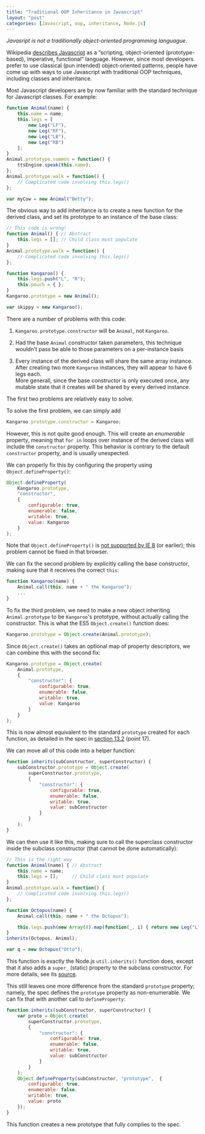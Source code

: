 ```yaml
---
title: "Traditional OOP Inheritance in Javascript"
layout: "post"
categories: [Javascript, oop, inheritance, Node.js]
---
```


_Javasript is not a traditionally object-oriented programming languague_.

Wikipedia [describes Javascript](http://en.wikipedia.org/wiki/Javascript) as a &rdquo;scripting, object-oriented (prototype-based), imperative, functional&ldquo; language.  However, since most developers prefer to use classical (pun intended) object-oriented patterns, people have come up with ways to use Javascript with traditional OOP techniques, including classes and inheritance.

Most Javascript developers are by now familiar with the standard technique for Javascript classes.  For example:

```js
function Animal(name) {
	this.name = name;
	this.legs = [
		new Leg("LF"),
		new Leg("RF"),
		new Leg("LB"),
		new Leg("RB")
	];
}
Animal.prototype.summon = function() {
	ttsEngine.speak(this.name);
};
Animal.prototype.walk = function() {
	// Complicated code involving this.legs()
};

var myCow = new Animal("Betty");
```

The obvious way to add inheritance is to create a new function for the derived class, and set its prototype to an instance of the base class:

```js
// This code is wrong!
function Animal() {	// Abstract
	this.legs = [];	// Child class must populate
}
Animal.prototype.walk = function() {
	// Complicated code involving this.legs()
};

function Kangaroo() {
	this.legs.push("L", "R");
	this.pouch = { };
}
Kangaroo.prototype = new Animal();

var skippy = new Kangaroo();
```

There are a number of problems with this code:

 1. `Kangaroo.prototype.constructor` will be `Animal`, not `Kangaroo`.  

 1. Had the base `Animal` constructor taken parameters, this technique wouldn't pass be able to those parameters on a per-instance basis

 1. Every instance of the derived class will share the same array instance.  After creating two more `Kangaroo` instances, they will appear to have 6 legs each.  
More generall, since the base constructor is only executed once, any mutable state that it creates will be shared by every derived instance.

The first two problems are relatively easy to solve.

To solve the first problem, we can simply add 

```js
Kangaroo.prototype.constructor = Kangaroo;
```
However, this is not quite good enough.  This will create an _enumerable_ property, meaning that `for in` loops over instance of the derived class will include the `constructor` property.  This behavior is contrary to the default `constructor` property, and is usually unexpected.

We can properly fix this by configuring the property using `Object.defineProperty()`:

```js
Object.defineProperty(
	Kangaroo.prototype, 
	"constructor", 
	{ 
		configurable: true,
		enumerable: false,
		writable: true,
		value: Kangaroo
	}
);
```
Note that `Object.defineProperty()` is [not supported by IE 8](https://developer.mozilla.org/en-US/docs/Web/JavaScript/Reference/Global_Objects/Object/defineProperty#Browser_compatibility) (or earlier); this problem cannot be fixed in that browser.

We can fix the second problem by explicitly calling the base constructor, making sure that it receives the correct `this`:

```js
function Kangaroo(name) {
	Animal.call(this, name + " the Kangaroo");
	...
}
```

To fix the third problem, we need to make a new object inheriting `Animal.prototype` to be `Kangaroo`'s prototype, without actually calling the constructor.  This is what the ES5 `Object.create()` function does:

```js
Kangaroo.prototype = Object.create(Animal.prototype);
```

Since `Object.create()` takes an optional map of property descriptors, we can combine this with the second fix:

```js
Kangaroo.prototype = Object.create(
	Animal.prototype,
	{
		"constructor": { 
			configurable: true,
			enumerable: false,
			writable: true,
			value: Kangaroo
		}
	}
);
```

This is now almost equivalent to the standard `prototype` created for each function, as detailed in the spec in [section 13.2](http://es5.github.io/#x13.2 "Creating Function Objects") (point 17).  

We can move all of this code into a helper function:

```js
function inherits(subConstructor, superConstructor) {
	subConstructor.prototype = Object.create(
		superConstructor.prototype,
		{
			"constructor": { 
				configurable: true,
				enumerable: false,
				writable: true,
				value: subConstructor
			}
		}
	);
}
```
We can then use it like this, making sure to call the superclass constructor inside the subclass constructor (that cannot be done automatically):


```js
// This is the right way
function Animal(name) {	// Abstract
	this.name = name;
	this.legs = [];		// Child class must populate
}
Animal.prototype.walk = function() {
	// Complicated code involving this.legs()
};

function Octopus(name) {
	Animal.call(this, name + " the Octopus");

	this.legs.push(new Array(8).map(function(_, i) { return new Leg("L" + i); });
}
inherits(Octopus, Animal);

var q = new Octopus("Otto");
```

This function is exactly the Node.js `util.inherits()` function does, except that it also adds a `super_` (static) property to the subclass constructor.  For more details, see its [source](https://github.com/joyent/node/blob/546ae2ee/lib/util.js#L552-L575).

This still leaves one more difference from the standard `prototype` property; namely, the spec defines the `prototype` property as non-enumerable.  We can fix that with another call to `defineProperty`:

```js
function inherits(subConstructor, superConstructor) {
	var proto = Object.create(
		superConstructor.prototype,
		{
			"constructor": { 
				configurable: true,
				enumerable: false,
				writable: true,
				value: subConstructor
			}
		}
	);
	Object.defineProperty(subConstructor, "prototype", 	{ 
		configurable: true,
		enumerable: false,
		writable: true,
		value: proto
	});
}
```

This function creates a new prototype that fully complies to the spec.